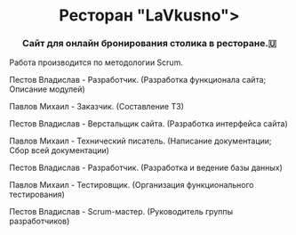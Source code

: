 <h1 align="center">Ресторан "LaVkusno"></h1>
<h3 align="center">Сайт для онлайн бронирования столика в ресторане.🇺</h3>

Работа производится по методологии Scrum.

Пестов Владислав - Разработчик. 
(Разработка функционала сайта; Описание модулей)

Павлов Михаил - Заказчик. 
(Составление ТЗ)

Пестов Владислав - Верстальщик сайта.
(Разработка интерфейса сайта)

Павлов Михаил - Технический писатель.
(Написание документации; Сбор всей документации)

Пестов Владислав - Разработчик.	
(Разработка и ведение базы данных)

Павлов Михаил - Тестировщик. 
(Организация функционального тестирования)

Пестов Владислав - Scrum-мастер. 
(Руководитель группы разработчиков)
